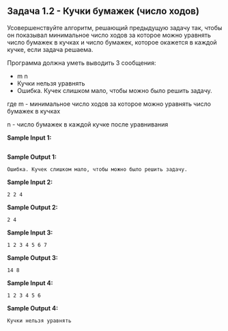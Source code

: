## Задача 1.2 - Кучки бумажек (число ходов)

Усовершенствуйте алгоритм, решающий предыдущую задачу так, чтобы он показывал минимальное число ходов за которое можно уравнять число бумажек в кучках и число бумажек, которое окажется в каждой кучке, если задача решаема.


Программа должна уметь выводить 3 сообщения:

-   m n
-   Кучки нельзя уравнять
-   Ошибка. Кучек слишком мало, чтобы можно было решить задачу.

где m - минимальное число ходов за которое можно уравнять число бумажек в кучках

n - число бумажек в каждой кучке после уравнивания

**Sample Input 1:**

```commandline

```

**Sample Output 1:**

```commandline
Ошибка. Кучек слишком мало, чтобы можно было решить задачу.
```

**Sample Input 2:**

```commandline
2 2 4
```

**Sample Output 2:**

```commandline
2 4
```

**Sample Input 3:**

```commandline
1 2 3 4 5 6 7
```

**Sample Output 3:**

```commandline
14 8
```

**Sample Input 4:**

```commandline
1 2 3 4 5 6
```

**Sample Output 4:**

```commandline
Кучки нельзя уравнять
```
